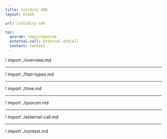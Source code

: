 ```yaml
---
title: Solidity SDK
layout: blank

url: /solidity-sdk

toc:
  quorum: requireQuorum
  external-call: External ethCall
  context: Context
---
```


! import ./overview.md

---

! import ./fast-types.md

---

! import ./time.md

---

! import ./quorum.md

---

! import ./external-call.md

---

! import ./context.md
